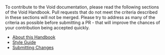 To contribute to the Void documentation, please read the following sections of the Void Handbook. Pull requests that do not meet the criteria described in these sections will not be merged. Please try to address as many of the criteria as possible before submitting a PR - that will improve the chances of your contribution being accepted quickly.

- [About this Handbook](https://docs.voidlinux.org/about-handbook/index.html)
- [Style Guide](https://docs.voidlinux.org/contributing/void-docs/style-guide.html)
- [Submitting Changes](https://docs.voidlinux.org/contributing/void-docs/submitting.html)
